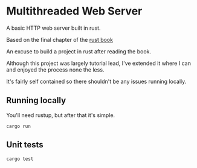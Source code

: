 # Multithreaded Web Server
A basic HTTP web server built in rust.

Based on the final chapter of the [rust book](https://doc.rust-lang.org/stable/book/ch20-00-final-project-a-web-server.html)

An excuse to build a project in rust after reading the book.

Although this project was largely tutorial lead, I've extended it where I can and enjoyed the process none the less.

It's fairly self contained so there shouldn't be any issues running locally.

## Running locally
You'll need rustup, but after that it's simple.

```shell
cargo run
```

## Unit tests
```shell
cargo test
```